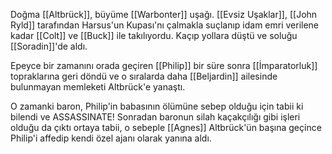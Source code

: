 ---
---  
  
Doğma [[Altbrück]], büyüme [[Warbonter]] uşağı. [[Evsiz Uşaklar]], [[John Ryld]] tarafından Harsus'un Kupası'nı çalmakla suçlanıp idam emri verilene kadar [[Colt]] ve [[Buck]] ile takılıyordu. Kaçıp yollara düştü ve soluğu [[Soradin]]'de aldı.  
  
Epeyce bir zamanını orada geçiren [[Philip]] bir süre sonra [[İmparatorluk]] topraklarına geri döndü ve o sıralarda daha [[Beljardin]] ailesinde bulunmayan memleketi Altbrück'e yanaştı.  
  
O zamanki baron, Philip'in babasının ölümüne sebep olduğu için tabii ki bilendi ve ASSASSINATE! Sonradan baronun silah kaçakçılığı gibi işleri olduğu da çıktı ortaya tabii, o sebeple [[Agnes]] Altbrück'ün başına geçince Philip'i affedip kendi özel ajanı olarak yanına aldı.